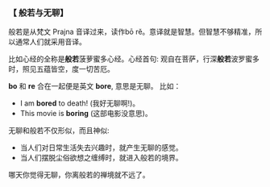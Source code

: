 ### 【 般若与无聊】

般若是从梵文 Prajna 音译过来，读作bō rě。意译就是智慧。但智慧不够精准，所以通常人们就采用音译。

比如心经的全称是**般若**菠萝蜜多心经。心经首句: 观自在菩萨，行深**般若**波罗蜜多时，照见五蕴皆空，度一切苦厄。

**bo** 和 **re** 合在一起便是英文 **bore**, 意思是无聊。 比如：
- I am **bored** to death! (我好无聊啊!)。
- This movie is **boring** (这部电影没意思)。

无聊和般若不仅形似，而且神似:
- 当人们对日常生活失去兴趣时，就产生无聊的感觉。
- 当人们摆脱尘俗欲想之缠缚时，就进入般若的境界。

哪天你觉得无聊，你离般若的禅境就不远了。
